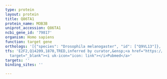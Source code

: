 ```yaml
---
type: protein
layout: protein
title: Q86TA1
protein_name: MOB3B
uniprot_accession: Q86TA1
ncbi_gene_id: '79817'
organism: Homo sapiens
function: target gene
orthologs: '[{"species": "Drosophila melanogaster", "id": ["Q9VL13"]}, {"species": "Caenorhabditis elegans", "id": ["Q9UAX1"]}, {"species": "Mus musculus", "id": ["Q8VE04"]}, {"species": "Rattus norvegicus", "id": ["D3ZCN1"]}]'
tfs: 'E2F2,Q14209,1870,TRED,inferred by curator,&ensp;<a href="https://www.ncbi.nlm.nih.gov/pubmed/?term=17202159%5Buid%5D"
  target="_blank"><i uk-icon="icon: link"></i>Pubmed</a>'
targets: ''
binding_sites: ''

---
```

